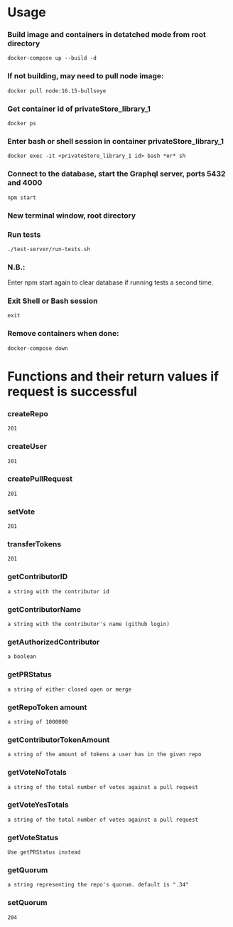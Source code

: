 # Usage

### Build image and containers in detatched mode from root directory

```
docker-compose up --build -d
```

### If not building, may need to pull node image:

```
docker pull node:16.15-bullseye
```

### Get container id of privateStore_library_1

```
docker ps
```

### Enter bash or shell session in container privateStore_library_1

```
docker exec -it <privateStore_library_1 id> bash *or* sh
```

### Connect to the database, start the Graphql server, ports 5432 and 4000

```
npm start
```

### New terminal window, root directory

### Run tests

```
./test-server/run-tests.sh
```

### N.B.:

Enter npm start again to clear database if running tests a second time.

### Exit Shell or Bash session

```
exit
```

### Remove containers when done:

```
docker-compose down
```

# Functions and their return values if request is successful

### createRepo

```
201
```

### createUser

```
201
```

### createPullRequest

```
201
```

### setVote

```
201
```

### transferTokens

```
201
```

### getContributorID

```
a string with the contributor id
```

### getContributorName

```
a string with the contributor's name (github login)
```

### getAuthorizedContributor

```
a boolean
```

### getPRStatus

```
a string of either closed open or merge
```

### getRepoToken amount

```
a string of 1000000
```

### getContributorTokenAmount

```
a string of the amount of tokens a user has in the given repo
```

### getVoteNoTotals

```
a string of the total number of votes against a pull request
```

### getVoteYesTotals

```
a string of the total number of votes against a pull request
```

### getVoteStatus

```
Use getPRStatus instead
```

### getQuorum

```
a string representing the repo's quorum. default is ".34"
```

### setQuorum

```
204
```
